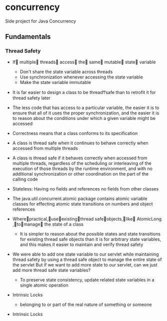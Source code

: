 # concurrency
Side project for Java Concurrency

## Fundamentals

### Thread Safety

- If multiple threads access the same mutable state variable
    - Don't share the state variable across threads 
    - Use synchronization whenever accessing the state variable 
    - Make the state variable immutable
    
- It is far easier to design a class to be threadͲsafe than to retrofit it for 
  thread safety later 
  
- The less code that has access to a particular variable, the easier it is to 
  ensure that all of it uses the proper synchronization, and the easier it is 
  to reason about the conditions under which a given variable might be accessed
  
- Correctness means that a class conforms to its specification

- A class is thread safe when it continues to behave correctly when accessed 
  from multiple threads 
  
- A class is thread safe if it behaves correctly when accessed from multiple 
  threads, regardless of the scheduling or interleaving of the execution of 
  those threads by the runtime environment, and with no additional 
  synchronization or other coordination on the part of the calling code 
  
- Stateless: Having no fields and references no fields from other classes

- The java.util.concurrent.atomic package contains atomic variable classes for 
  effecting atomic state transitions on numbers and object references
  
- Wherepractical,useexistingthread safeobjects,like AtomicLong ,tomanage 
  the state of a class
    - It is simpler to reason about the possible states and state transitions for 
      existing thread safe objects than it is for arbitrary state variables, and 
      this makes it easier to maintain and verify thread safety
      
- We were able to add one state variable to our servlet while maintaining thread 
  safety by using a thread safe object to manage the entire state of the servlet
  But if we want to add more state to our servlet, can we just add more thread 
  safe state variables? 
    - To preserve state consistency, update related state variables in a single 
      atomic operation 
      
 - Intrinsic Locks 
     - belonging to or part of the real nature of something or someone
 
 - Intrinsic Locks 